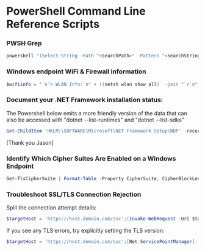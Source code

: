 # PowerShell Command Line Reference Scripts  

### PWSH Grep
```powershell
powershell "(Select-String -Path "<searchPath>" -Pattern "<searchString>)"
```

### Windows endpoint WiFi & Firewall information  
```powershell
$wifiinfo = "`n`n WLAN Info:`n" + ((netsh wlan show all)  -join "`r`n"); $wifiinfo = $wifiinfo + "`n`n Firewall Info:`n" + ((netsh firewall show all)  -join "`r`n"); Write-Host ($wifiinfo)
```

### Document your .NET Framework installation status:  
The Powershell below emits a more friendly version of the data that can also be accessed with "dotnet --list-runtimes" and "dotnet --list-sdks"  
```powershell
Get-ChildItem 'HKLM:\SOFTWARE\Microsoft\NET Framework Setup\NDP' -recurse | Get-ItemProperty -name Version,Release -EA 0 | Where { $_.PSChildName -match '^(?!S)\p{L}'} | Select PSChildName, Version, Release
```
[Thank you Jason]


### Identify Which Cipher Suites Are Enabled on a Windows Endpoint  
```powershell
Get-TlsCipherSuite | Format-Table -Property CipherSuite, CipherBlockLength, Cipher, Hash, Name
```

### Troubleshoot SSL/TLS Connection Rejection  
Spill the connection attempt details:  
```powershell
$targetHost = 'https://host.domain.com/ssc';(Invoke-WebRequest -Uri $targetHost).RawContent
```
If you see any TLS errors, try explicitly setting the TLS version:  
```powershell
$targetHost = 'https://host.domain.com/ssc';[Net.ServicePointManager]::SecurityProtocol = [Net.SecurityProtocolType]::Tls12; (Invoke-WebRequest -Uri $targetHost).RawContent
```

